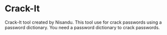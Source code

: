 # Crack-It
Crack-It tool created by Nisandu. This tool use for crack passwords using a password dictionary. You need a password dictionary to crack passwords. 
